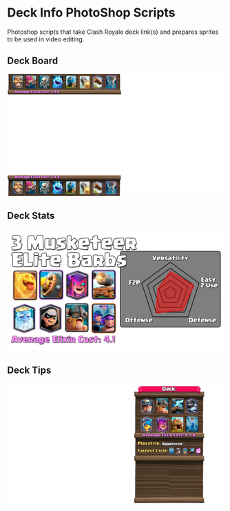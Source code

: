# Deck Info PhotoShop Scripts

Photoshop scripts that take Clash Royale deck link(s) and prepares sprites to be used in video editing. 

## Deck Board
![Deck Board Example](https://github.com/raychungno1/DeckInfo/blob/main/images/da8.png)
## Deck Stats
![Deck Board Example](https://github.com/raychungno1/DeckInfo/blob/main/images/da.png)
## Deck Tips
![Deck Board Example](https://github.com/raychungno1/DeckInfo/blob/main/images/dct.png)
